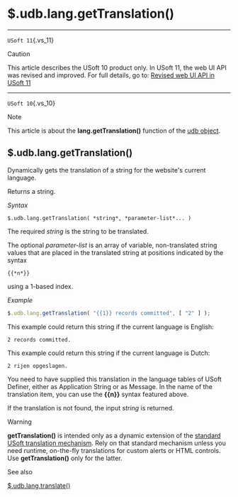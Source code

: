 # $.udb.lang.getTranslation()



----

`USoft 11`{.vs_11}

> [!CAUTION]
> This article describes the USoft 10 product only.
> In USoft 11, the web UI API was revised and improved. For full details, go to:
> [Revised web UI API in USoft 11](/docs/Web%20and%20app%20UIs/UDB%20udb/Revised%20web%20UI%20API%20in%20USoft%2011.md)

----

`USoft 10`{.vs_10}

> [!NOTE]
> This article is about the **lang.getTranslation()** function of the [udb object](/docs/Web%20and%20app%20UIs/UDB%20udb).

## **$.udb.lang.getTranslation()**

Dynamically gets the translation of a string for the website's current language.

Returns a string.

*Syntax*

```
$.udb.lang.getTranslation( *string*, *parameter-list*... )
```

The required *string* is the string to be translated.

The optional *parameter-list* is an array of variable, non-translated string values that are placed in the translated string at positions indicated by the syntax

```
{{*n*}}
```

using a 1-based index.

*Example*

```js
$.udb.lang.getTranslation( "{{1}} records committed", [ "2" ] );
```

This example could return this string if the current language is English:

```
2 records committed.
```

This example could return this string if the current language is Dutch:

```
2 rijen opgeslagen.
```

You need to have supplied this translation in the language tables of USoft Definer, either as Application String or as Message. In the name of the translation item, you can use the **{{n}}** syntax featured above.

If the translation is not found, the input *string* is returned.

> [!WARNING]
> **getTranslation()** is intended only as a dynamic extension of the [standard USoft translation mechanism](/docs/Modeller%20and%20Rules%20Engine/Localising%20your%20application/Localisation%20system%20languages%20translations%20and%20regional%20settings.md). Rely on that standard mechanism unless you need runtime, on-the-fly translations for custom alerts or HTML controls. Use **getTranslation()** only for the latter.

See also

[$.udb.lang.translate()](/docs/Web%20and%20app%20UIs/UDB%20udb/udblangtranslate.md)